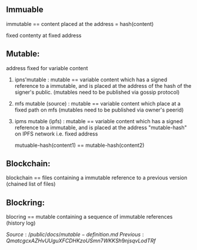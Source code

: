 ## Immuable

immutable == content placed at the address = hash(content) 

   fixed contenty at fixed address 

## Mutable:

   address fixed for variable content

1. ipns'mutable :
   mutable == variable content which has a signed reference to a immutable, and is placed
           at the address of the hash of the signer's public.
           (mutables need to be published via gossip protocol)

2. mfs mutable (source) :
   mutable == variable content which place at a fixed path on mfs
   (mutables need to be published via owner's peerid)

3. ipms mutable (ipfs) :
   mutable == variable content which has a signed reference to a immutable, and is placed
              at the address "mutable-hash" on IPFS network i.e. fixed address

   mutuable-hash(content1) == mutable-hash(content2) 

## Blockchain:

  blockchain == files containing a immutable reference to a previous version (chained list of files)

## Blockring:

  blocring == mutable containing a sequence of immutable references (history log)



$Source: /public/docs/mutable-definition.md$
$Previous: QmatcgcxAZHvUUguXFCDHKzoUSmn7WKKSh9njsqvLodTRf$


